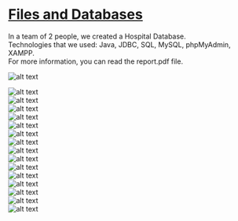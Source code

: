 # [Files and Databases](https://www.csd.uoc.gr/CSD/index.jsp?content=courses_catalog&openmenu=demoAcc3&lang=en&course=24)  

In a team of 2 people, we created a Hospital Database.  
Technologies that we used: Java, JDBC, SQL, MySQL, phpMyAdmin, XAMPP.  
For more information, you can read the report.pdf file.  


 
![alt text](https://github.com/georgeleve/CS360/blob/main/images/image1.jpg)  


![alt text](https://github.com/georgeleve/CS360/blob/main/images/image2.jpg)  
![alt text](https://github.com/georgeleve/CS360/blob/main/images/image3.jpg)  
![alt text](https://github.com/georgeleve/CS360/blob/main/images/image4.jpg)  
![alt text](https://github.com/georgeleve/CS360/blob/main/images/image5.jpg)  
![alt text](https://github.com/georgeleve/CS360/blob/main/images/image6.jpg)  
![alt text](https://github.com/georgeleve/CS360/blob/main/images/image7.jpg)  
![alt text](https://github.com/georgeleve/CS360/blob/main/images/image8.jpg)  
![alt text](https://github.com/georgeleve/CS360/blob/main/images/image9.jpg)  
![alt text](https://github.com/georgeleve/CS360/blob/main/images/image10.jpg)  
![alt text](https://github.com/georgeleve/CS360/blob/main/images/image11.jpg)  
![alt text](https://github.com/georgeleve/CS360/blob/main/images/image12.jpg)  
![alt text](https://github.com/georgeleve/CS360/blob/main/images/image13.jpg)  
![alt text](https://github.com/georgeleve/CS360/blob/main/images/image14.jpg)  
![alt text](https://github.com/georgeleve/CS360/blob/main/images/image15.jpg)  
![alt text](https://github.com/georgeleve/CS360/blob/main/images/image16.jpg)  
